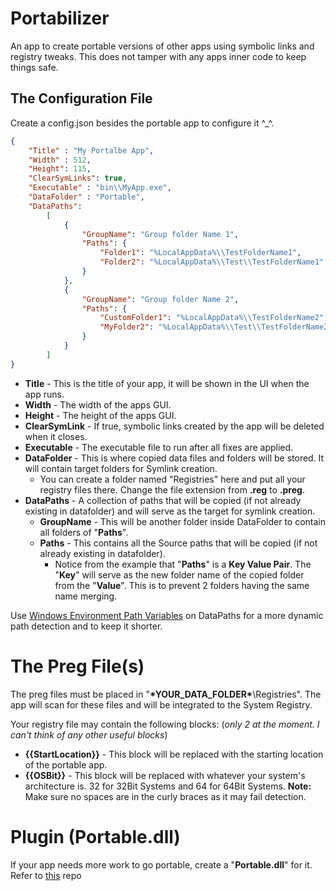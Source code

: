 # Portabilizer
An app to create portable versions of other apps using symbolic links and registry tweaks. This does not tamper with any apps inner code to keep things safe.

## The Configuration File
Create a config.json besides the portable app to configure it ^_^. 
```json
{
	"Title" : "My Portalbe App",
	"Width" : 512,
	"Height": 115,
	"ClearSymLinks": true,
	"Executable" : "bin\\MyApp.exe",
	"DataFolder" : "Portable",
	"DataPaths":
		[
			{
				"GroupName": "Group folder Name 1",
				"Paths": {
					"Folder1": "%LocalAppData%\\TestFolderName1",
					"Folder2": "%LocalAppData%\\Test\\TestFolderName1"
				}
			},
			{
				"GroupName": "Group folder Name 2",
				"Paths": {
					"CustomFolder1": "%LocalAppData%\\TestFolderName2",
					"MyFolder2": "%LocalAppData%\\Test\\TestFolderName2"
				}
			}
		]
}
```

* __Title__ - This is the title of your app, it will be shown in the UI when the app runs.
* __Width__ - The width of the apps GUI.
* __Height__ - The height of the apps GUI.
* __ClearSymLink__ - If true, symbolic links created by the app will be deleted when it closes.
* __Executable__ - The executable file to run after all fixes are applied.
* __DataFolder__ - This is where copied data files and folders will be stored. It will contain target folders for Symlink creation.
	* You can create a folder named "Registries" here and put all your registry files there. Change the file extension from __.reg__ to __.preg__.
* __DataPaths__ - A collection of paths that will be copied (if not already existing in datafolder) and will serve as the target for symlink creation.
	* __GroupName__ - This will be another folder inside DataFolder to contain all folders of "__Paths__".
	* __Paths__ - This contains all the Source paths that will be copied (if not already existing in datafolder).
		* Notice from the example that "__Paths__" is a __Key Value Pair__. The "__Key__" will serve as the new folder name of the copied folder from the "__Value__". This is to prevent 2 folders having the same name merging.

Use [Windows Environment Path Variables](https://superuser.com/a/217506) on DataPaths for a more dynamic path detection and to keep it shorter.

# The Preg File(s)
The preg files must be placed in "__\*YOUR_DATA_FOLDER\*__\Registries". The app will scan for these files and will be integrated to the System Registry.

Your registry file may contain the following blocks: (*only 2 at the moment. I can't think of any other useful blocks*)
* __{{StartLocation}}__ - This block will be replaced with the starting location of the portable app.
* __{{OSBit}}__ - This block will be replaced with whatever your system's architecture is. 32 for 32Bit Systems and 64 for 64Bit Systems.
	__Note:__ Make sure no spaces are in the curly braces as it may fail detection.
	
# Plugin (Portable.dll)
If your app needs more work to go portable, create a "__Portable.dll__" for it. 
Refer to [this](https://github.com/whykhamist/Portabilizer_Plugin) repo 
